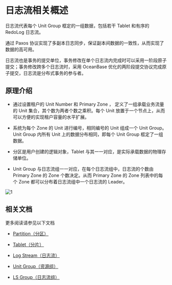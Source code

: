 # 日志流相关概述

日志流代表每个 Unit Group 框定的一组数据，包括若干 Tablet 和有序的 RedoLog 日志流。

通过 Paxos 协议实现了多副本日志同步，保证副本间数据的一致性，从而实现了数据的高可用。

日志流也是事务的提交单位，事务修改在单个日志流内完成时可以采用一阶段原子提交；事务修改跨多个日志流时，采用 OceanBase 优化的两阶段提交协议完成原子提交，日志流是分布式事务的参与者。

## 原理介绍

* 通过设置租户的 Unit Number 和 Primary Zone ， 定义了一组承载业务流量的 Unit 集合，其个数为两者个数之乘积。每个 Unit 放置于一个节点上，从而可以方便的实现租户容量的水平扩展。

* 系统为每个 Zone 的 Unit 进行编号，相同编号的 Unit 组成一个 Unit Group。Unit Group 内所有 Unit 上的数据分布相同，即每个 Unit Group 框定了一组数据。

* 分区是用户创建的逻辑对象，Tablet 与其一一对应，是实际承载数据的物理存储单位。

* Unit Group 与日志流组一一对应，在每个日志流组中，日志流的个数由  Primary Zone 的 Zone 个数决定。从而 Primary Zone 的 Zone 列表中的每个 Zone 都可以分布着日志流组中一个日志流的 Leader。

![1](https://obbusiness-private.oss-cn-shanghai.aliyuncs.com/doc/img/observer-enterprise/V4.0.0/easy-of-use/manage/replica-management/replica-fine-granularity/replica-fine-grained-concept.png)

## 相关文档

更多阅读请参见以下文档

* [Partition（分区）](2.partition.md)

* [Tablet（分片）](3.tablet.md)

* [Log Stream（日志流）](4.log-stream.md)

* [Unit Group（资源组）](5.unit-group.md)

* [LS Group（日志流组）](6.ls-group.md)
